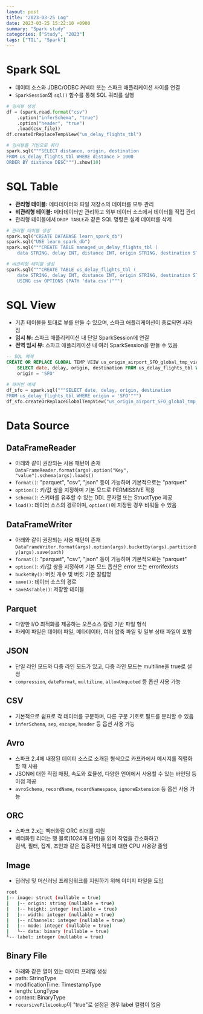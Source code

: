 ```yaml
---
layout: post
title: "2023-03-25 Log"
date: 2023-03-25 15:22:10 +0900
summary: "Spark study"
categories: ["Study", "2023"]
tags: ["TIL", "Spark"]
---
```


# Spark SQL
- 데이터 소스와 JDBC/ODBC 커넥터 또는 스파크 애플리케이션 사이를 연결
- `SparkSession`의 `sql()` 함수를 통해 SQL 쿼리를 실행

```python
# 임시뷰 생성
df = (spark.read.format("csv")
    .option("inferSchema", "true")
    .option("header", "true")
    .load(csv_file))
df.createOrReplaceTempView("us_delay_flights_tbl")

# 임시뷰를 기반으로 쿼리
spark.sql("""SELECT distance, origin, destination
FROM us_delay_flights_tbl WHERE distance > 1000
ORDER BY distance DESC""").show(10)
```

# SQL Table
- **관리형 테이블:** 메타데이터와 파일 저장소의 데이터를 모두 관리
- **비관리형 테이블:** 메타데이터만 관리하고 외부 데이터 소스에서 데이터를 직접 관리
- 관리형 테이블에서 `DROP TABLE`과 같은 SQL 명령은 실제 데이터를 삭제

```python
# 관리형 테이블 생성
spark.sql("CREATE DATABASE learn_spark_db")
spark.sql("USE learn_spark_db")
spark.sql("""CREATE TABLE managed_us_delay_flights_tbl (
    data STRING, delay INT, distance INT, origin STRING, destination STRING)""")

# 비관리형 테이블 생성
spark.sql("""CREATE TABLE us_delay_flights_tbl (
    date STRING, delay INT, distance INT, origin STRING, destination STRING)
    USING csv OPTIONS (PATH 'data.csv')""")
```

# SQL View
- 기존 테이블을 토대로 뷰를 만들 수 있으며, 스파크 애플리케이션이 종료되면 사라짐
- **임시 뷰:** 스파크 애플리케이션 내 단일 SparkSession에 연결
- **전역 임시 뷰:** 스파크 애플리케이션 내 여러 SparkSession을 만들 수 있음

```sql
-- SQL 예제
CREATE OR REPLACE GLOBAL TEMP VEIW us_origin_airport_SFO_global_tmp_view AS
    SELECT date, delay, origin, destination FROM us_delay_flights_tbl WHERE
    origin = 'SFO'
```

```python
# 파이썬 예제
df_sfo = spark.sql("""SELECT date, delay, origin, destination
FROM us_delay_flights_tbl WHERE origin = 'SFO'""")
df_sfo.createOrReplaceGlobalTempView("us_origin_airport_SFO_global_tmp_view")
```

# Data Source

## DataFrameReader
- 아래와 같이 권장되는 사용 패턴이 존재   
  `DataFrameReader.format(args).option("Key", "value").schema(args).loads()`
- `format()`: "parquet", "csv", "json" 등이 가능하며 기본적으로는 "parquet"
- `option()`: 키/값 쌍을 지정하며 기본 모드로 PERMISSIVE 적용
- `schema()`: 스키마를 유추할 수 있는 DDL 문자열 또는 StructType 제공
- `load()`: 데이터 소스의 경로이며, `option()`에 지정된 경우 비워둘 수 있음

## DataFrameWriter
- 아래와 같이 권장되는 사용 패턴이 존재   
  `DataFrameWriter.format(args).option(args).bucketBy(args).partitionBy(args).save(path)`
- `format()`: "parquet", "csv", "json" 등이 가능하며 기본적으로는 "parquet"
- `option()`: 키/값 쌍을 지정하며 기본 모드 옵션은 error 또는 errorifexists
- `bucketBy()`: 버킷 개수 및 버킷 기준 칼럼명
- `save()`: 데이터 소스의 경로
- `saveAsTable()`: 저장할 테이블

## Parquet
- 다양한 I/O 최적화를 제공하는 오픈소스 칼럼 기반 파일 형식
- 파케이 파일은 데이터 파일, 메타데이터, 여러 압축 파일 및 일부 상태 파일이 포함

## JSON
- 단일 라인 모드와 다중 라인 모드가 있고, 다중 라인 모드는 multiline을 true로 설정
- `compression`, `dateFormat`, `multiline`, `allowUnquoted` 등 옵션 사용 가능

## CSV
- 기본적으로 쉼표로 각 데이터를 구분하며, 다른 구분 기호로 필드를 분리할 수 있음
- `inferSchema`, `sep`, `escape`, `header` 등 옵션 사용 가능

## Avro
- 스파크 2.4에 내장된 데이터 소스로 소개된 형식으로 카프카에서 메시지를 직렬화할 때 사용
- JSON에 대한 직접 매핑, 속도와 효율성, 다양한 언어에서 사용할 수 있는 바인딩 등 이점 제공
- `avroSchema`, `recordName`, `recordNamespace`, `ignoreExtension` 등 옵션 사용 가능

## ORC
- 스파크 2.x는 벡터화된 ORC 리더를 지원
- 벡터화된 리더는 행 블록(1024개 단위)을 읽어 작업을 간소화하고   
  검색, 필터, 집계, 조인과 같은 집중적인 작업에 대한 CPU 사용량 줄임

## Image
- 딥러닝 및 머신러닝 프레임워크를 지원하기 위해 이미지 파일을 도입

```bash
root
|-- image: struct (nullable = true)
|   |-- origin: string (nullable = true)
|   |-- height: integer (nullable = true)
|   |-- width: integer (nullable = true)
|   |-- nChannels: integer (nullable = true)
|   |-- mode: integer (nullable = true)
|   └-- data: binary (nullable = true)
└-- label: integer (nullable = true)
```

## Binary File
- 아래와 같은 열이 있는 데이터 프레임 생성
- path: StringType
- modificationTime: TimestampType
- length: LongType
- content: BinaryType
- `recursiveFileLookup`이 "true"로 설정된 경우 label 컬럼이 없음
